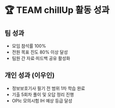 # 🏆 TEAM chillUp 활동 성과

## 팀 성과
- 모임 참석률 100%
- 전원 목표 진도 80% 이상 달성
- 팀원 간 자료·피드백 공유 활성화

## 개인 성과 (이우인)
- 정보보호기사 필기 전 범위 1차 학습 완료
- 기출 5회차 풀이 및 오답 정리 진행
- OPIc 모의시험 IH 예상 등급 달성

